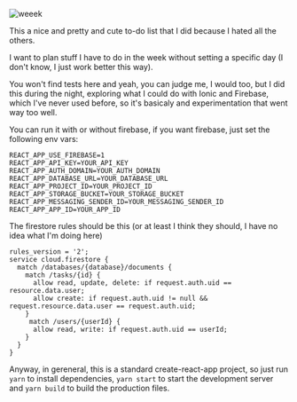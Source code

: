 ![weeek](https://i.imgur.com/WfY3IzC.png?1)

This a nice and pretty and cute to-do list that I did because I hated all the others.

I want to plan stuff I have to do in the week without setting a specific day (I don't know, I just work better this way).

You won't find tests here and yeah, you can judge me, I would too, but I did this during the night, exploring what I could do with Ionic and Firebase, which I've never used before, so it's basicaly and experimentation that went way too well.

You can run it with or without firebase, if you want firebase, just set the following env vars:

```
REACT_APP_USE_FIREBASE=1
REACT_APP_API_KEY=YOUR_API_KEY
REACT_APP_AUTH_DOMAIN=YOUR_AUTH_DOMAIN
REACT_APP_DATABASE_URL=YOUR_DATABASE_URL
REACT_APP_PROJECT_ID=YOUR_PROJECT_ID
REACT_APP_STORAGE_BUCKET=YOUR_STORAGE_BUCKET
REACT_APP_MESSAGING_SENDER_ID=YOUR_MESSAGING_SENDER_ID
REACT_APP_APP_ID=YOUR_APP_ID
```

The firestore rules should be this (or at least I think they should, I have no idea what I'm doing here)

```
rules_version = '2';
service cloud.firestore {
  match /databases/{database}/documents {
    match /tasks/{id} {
      allow read, update, delete: if request.auth.uid == resource.data.user;
      allow create: if request.auth.uid != null && request.resource.data.user == request.auth.uid;
    }
     match /users/{userId} {
      allow read, write: if request.auth.uid == userId;
    }
  }
}
```

Anyway, in gereneral, this is a standard create-react-app project, so just run `yarn` to install dependencies, `yarn start` to start the development server and `yarn build` to build the production files.
